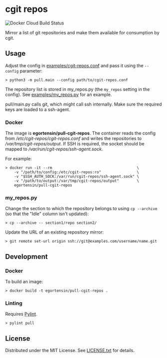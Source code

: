 cgit repos
==========

![Docker Cloud Build Status](https://img.shields.io/docker/cloud/build/egortensin/pull-cgit-repos?label=Docker)

Mirror a list of git repositories and make them available for consumption by
cgit.

Usage
-----

Adjust the config in [examples/cgit-repos.conf] and pass it using the
`--config` parameter:

    > python3 -m pull.main --config path/to/cgit-repos.conf

The repository list is stored in my_repos.py (the `my_repos` setting in the
config).
See [examples/my_repos.py] for an example.

pull/main.py calls git, which might call ssh internally.
Make sure the required keys are loaded to a ssh-agent.

[examples/cgit-repos.conf]: examples/cgit-repos.conf
[examples/my_repos.py]: examples/my_repos.py

### Docker

The image is **egortensin/pull-cgit-repos**.
The container reads the config from */etc/cgit-repos/cgit-repos.conf* and
writes the repositories to */var/tmp/cgit-repos/output*.
If SSH is required, the socket should be mapped to
*/var/run/cgit-repos/ssh-agent.sock*.

For example:

    > docker run -it --rm                                      \
        -v "/path/to/config:/etc/cgit-repos:ro"                \
        -v "$SSH_AUTH_SOCK:/var/run/cgit-repos/ssh-agent.sock" \
        -v "/path/to/output:/var/tmp/cgit-repos/output"        \
        egortensin/pull-cgit-repos

### my_repos.py

Change the section to which the repository belongs to using `cp --archive` (so
that the "Idle" column isn't updated):

    > cp --archive -- section1/repo section2/

Update the URL of an existing repository mirror:

    > git remote set-url origin ssh://git@examples.com/username/name.git

Development
-----------

### Docker

To build an image:

    > docker build -t egortensin/pull-cgit-repos .

### Linting

Requires [Pylint].

    > pylint pull

[Pylint]: https://www.pylint.org/

License
-------

Distributed under the MIT License.
See [LICENSE.txt] for details.

[LICENSE.txt]: LICENSE.txt

